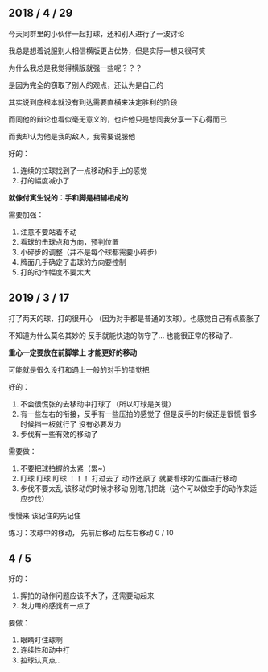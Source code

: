 ## 2018 / 4 / 29 

今天同群里的小伙伴一起打球，还和别人进行了一波讨论

我总是想着说服别人相信横版更占优势，但是实际一想又很可笑

为什么我总是我觉得横版就强一些呢？？？

是因为完全的窃取了别人的观点，还认为是自己的

其实说到底根本就没有到达需要直横来决定胜利的阶段

而同他的辩论也看似毫无意义的，也许他只是想同我分享一下心得而已

而我却认为他是我的敌人，我需要说服他

好的：

1. 连续的拉球找到了一点移动和手上的感觉
2. 打的幅度减小了

**就像付寅生说的：手和脚是相辅相成的**

需要加强：

1. 注意不要站着不动
2. 看球的击球点和方向，预判位置
3. 小碎步的调整（并不是每个球都需要小碎步）
4. 牌面几乎确定了击球的方向要控制
5. 打的动作幅度不要太大

## 2019 / 3 / 17

打了两天的球，打的很开心 （因为对手都是普通的攻球）。也感觉自己有点膨胀了

不知道为什么莫名其妙的 反手就能快速的防守了... 也能很正常的移动了..

**重心一定要放在前脚掌上 才能更好的移动**

可能就是很久没打和遇上一般的对手的错觉把

好的：

1. 不会很慌张的去移动中打球了（所以盯球是关键）
2. 有一些左右的衔接，反手有一些压拍的感觉了
   但是反手的时候还是很慌 很多时候挡一板就行了 没有必要发力
3. 步伐有一些有效的移动了

需要做：

1. 不要把球拍握的太紧（累~）
2. 盯球 盯球 盯球 ！！！ 打过去了 动作还原了 就要看球的位置进行移动
3. 步伐不要太乱 该移动的时候才移动 别瞎几把跳（这个可以做空手的动作来适应步伐）

慢慢来 该记住的先记住

练习：攻球中的移动， 先前后移动  后左右移动   0 / 10
## 4 / 5
好的：

1. 挥拍的动作问题应该不大了，还需要动起来
2. 发力甩的感觉有一点了

要做：

1. 眼睛盯住球啊
2. 连续性和动中打
3. 拉球认真点..
